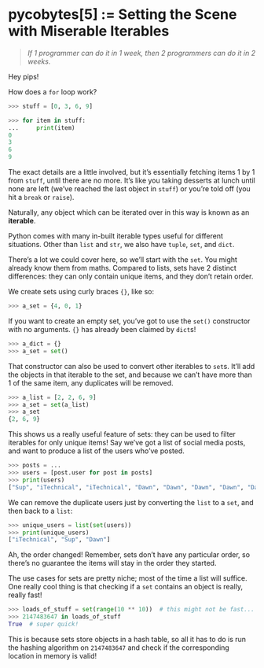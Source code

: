 # pycobytes[5] := Setting the Scene with Miserable Iterables
<!-- #SQUARK live!
| dest = 05
| title = "Setting the Scene with Miserable Iterables"
| index = 05
| shard = sets
| date = 2024 September 14
-->

> *If 1 programmer can do it in 1 week, then 2 programmers can do it in 2 weeks.*

Hey pips!

How does a `for` loop work?

```py
>>> stuff = [0, 3, 6, 9]

>>> for item in stuff:
...     print(item)
0
3
6
9
```

The exact details are a little involved, but it’s essentially fetching items 1 by 1 from `stuff`, until there are no more. It’s like you taking desserts at lunch until none are left (we’ve reached the last object in `stuff`) or you’re told off (you hit a `break` or `raise`).

Naturally, any object which can be iterated over in this way is known as an **iterable**.

Python comes with many in-built iterable types useful for different situations. Other than `list` and `str`, we also have `tuple`, `set`, and `dict`.

There’s a lot we could cover here, so we’ll start with the `set`. You might already know them from maths. Compared to lists, sets have 2 distinct differences: they can only contain unique items, and they don’t retain order.

We create sets using curly braces `{}`, like so:

```py
>>> a_set = {4, 0, 1}
```

If you want to create an empty set, you’ve got to use the `set()` constructor with no arguments. `{}` has already been claimed by `dict`s!

```py
>>> a_dict = {}
>>> a_set = set()
```

That constructor can also be used to convert other iterables to `set`s. It’ll add the objects in that iterable to the set, and because we can’t have more than 1 of the same item, any duplicates will be removed.

```py
>>> a_list = [2, 2, 6, 9]
>>> a_set = set(a_list)
>>> a_set
{2, 6, 9}
```

This shows us a really useful feature of sets: they can be used to filter iterables for only unique items! Say we’ve got a list of social media posts, and want to produce a list of the users who’ve posted. 

```py
>>> posts = ...
>>> users = [post.user for post in posts]
>>> print(users)
["Sup", "iTechnical", "iTechnical", "Dawn", "Dawn", "Dawn", "Dawn", "Dawn"]
```

We can remove the duplicate users just by converting the `list` to a `set`, and then back to a `list`:

```py
>>> unique_users = list(set(users))
>>> print(unique_users)
["iTechnical", "Sup", "Dawn"]
```

Ah, the order changed! Remember, sets don’t have any particular order, so there’s no guarantee the items will stay in the order they started.

The use cases for sets are pretty niche; most of the time a list will suffice. One really cool thing is that checking if a `set` contains an object is really, really fast!

```py
>>> loads_of_stuff = set(range(10 ** 10))  # this might not be fast...
>>> 2147483647 in loads_of_stuff
True  # super quick!
```

This is because sets store objects in a hash table, so all it has to do is run the hashing algorithm on `2147483647` and check if the corresponding location in memory is valid!
